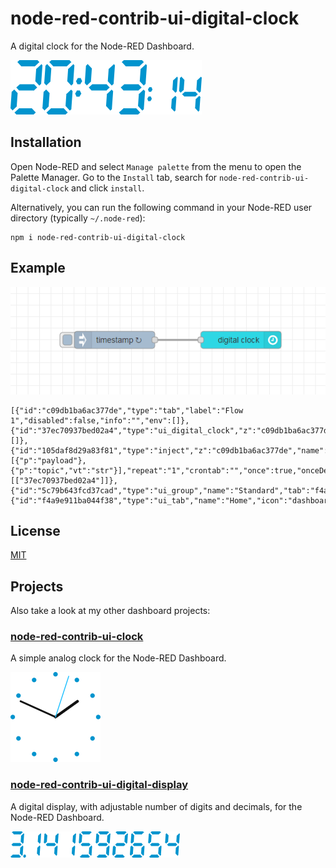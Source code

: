# node-red-contrib-ui-digital-clock

A digital clock for the Node-RED Dashboard.

![](digital-clock.png)

## Installation

Open Node-RED and select `Manage palette` from the menu to open the Palette Manager. Go to the `Install` tab, search for `node-red-contrib-ui-digital-clock` and click `install`.

Alternatively, you can run the following command in your Node-RED user directory (typically `~/.node-red`):

```
npm i node-red-contrib-ui-digital-clock
```

## Example

![](example.png)

```
[{"id":"c09db1ba6ac377de","type":"tab","label":"Flow 1","disabled":false,"info":"","env":[]},{"id":"37ec70937bed02a4","type":"ui_digital_clock","z":"c09db1ba6ac377de","name":"","group":"5c79b643fcd37cad","order":0,"width":"6","height":"2","x":710,"y":340,"wires":[]},{"id":"105daf8d29a83f81","type":"inject","z":"c09db1ba6ac377de","name":"","props":[{"p":"payload"},{"p":"topic","vt":"str"}],"repeat":"1","crontab":"","once":true,"onceDelay":0.1,"topic":"","payload":"","payloadType":"date","x":490,"y":340,"wires":[["37ec70937bed02a4"]]},{"id":"5c79b643fcd37cad","type":"ui_group","name":"Standard","tab":"f4a9e911ba044f38","order":1,"disp":true,"width":"6","collapse":false,"className":""},{"id":"f4a9e911ba044f38","type":"ui_tab","name":"Home","icon":"dashboard","disabled":false,"hidden":false}]
```

## License

[MIT](LICENSE)

## Projects

Also take a look at my other dashboard projects:

### [node-red-contrib-ui-clock](https://github.com/patrickknabe/node-red-contrib-ui-clock)

A simple analog clock for the Node-RED Dashboard.

![](clock.png)

### [node-red-contrib-ui-digital-display](https://github.com/patrickknabe/node-red-contrib-ui-digital-display)

A digital display, with adjustable number of digits and decimals, for the Node-RED Dashboard.

![](pi.png)